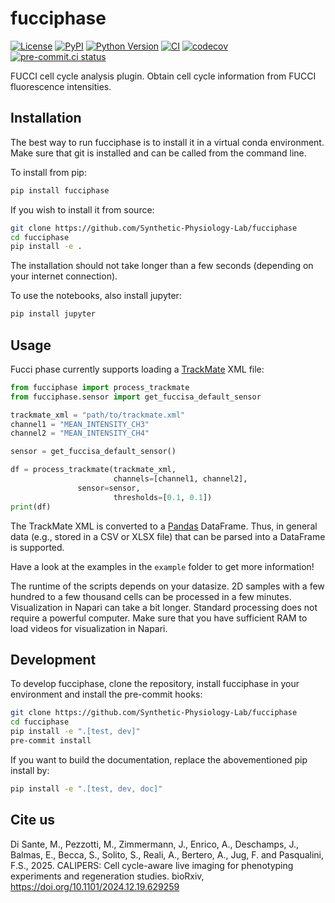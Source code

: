 # fucciphase

[![License](https://img.shields.io/pypi/l/fucciphase.svg?color=green)](https://github.com/Synthetic-Physiology-Lab/fucciphase/raw/main/LICENSE)
[![PyPI](https://img.shields.io/pypi/v/fucciphase.svg?color=green)](https://pypi.org/project/fucciphase)
[![Python Version](https://img.shields.io/pypi/pyversions/fucciphase.svg?color=green)](https://python.org)
[![CI](https://github.com/Synthetic-Physiology-Lab/fucciphase/actions/workflows/ci.yml/badge.svg)](https://github.com/Synthetic-Physiology-Lab/fucciphase/actions/workflows/ci.yml)
[![codecov](https://codecov.io/gh/Synthetic-Physiology-Lab/fucciphase/branch/main/graph/badge.svg)](https://codecov.io/gh/Synthetic-Physiology-Lab/fucciphase)
[![pre-commit.ci status](https://results.pre-commit.ci/badge/github/Synthetic-Physiology-Lab/fucciphase/main.svg)](https://results.pre-commit.ci/latest/github/Synthetic-Physiology-Lab/fucciphase/main)

FUCCI cell cycle analysis plugin.
Obtain cell cycle information from FUCCI fluorescence intensities.

## Installation

The best way to run fucciphase is to install it in a virtual conda environment.
Make sure that git is installed and can be called from the command line.

To install from pip:

```bash
pip install fucciphase
```

If you wish to install it from source:
    
```bash
git clone https://github.com/Synthetic-Physiology-Lab/fucciphase
cd fucciphase
pip install -e .
```

The installation should not take longer than a few seconds (depending on your internet connection).

To use the notebooks, also install jupyter:
    
```bash
pip install jupyter
```

## Usage

Fucci phase currently supports loading a 
[TrackMate](https://imagej.net/plugins/trackmate/) XML file:

```python
from fucciphase import process_trackmate
from fucciphase.sensor import get_fuccisa_default_sensor

trackmate_xml = "path/to/trackmate.xml"
channel1 = "MEAN_INTENSITY_CH3"
channel2 = "MEAN_INTENSITY_CH4"

sensor = get_fuccisa_default_sensor()

df = process_trackmate(trackmate_xml,
                       channels=[channel1, channel2],
		       sensor=sensor,
                       thresholds=[0.1, 0.1])
print(df)
```

The TrackMate XML is converted to a [Pandas](https://pandas.pydata.org/) DataFrame.
Thus, in general data (e.g., stored in a CSV or XLSX file) that can be parsed into
a DataFrame is supported.

Have a look at the examples in the `example` folder to get more information!

The runtime of the scripts depends on your datasize. 2D samples with a few hundred to a few thousand cells
can be processed in a few minutes. Visualization in Napari can take a bit longer.
Standard processing does not require a powerful computer.
Make sure that you have sufficient RAM to load videos for visualization in Napari.

## Development

To develop fucciphase, clone the repository, install fucciphase in your environment
and install the pre-commit hooks:

```bash
git clone https://github.com/Synthetic-Physiology-Lab/fucciphase
cd fucciphase
pip install -e ".[test, dev]"
pre-commit install
```

If you want to build the documentation, replace the abovementioned pip install by:
```bash
pip install -e ".[test, dev, doc]"
```

## Cite us

Di Sante, M., Pezzotti, M., Zimmermann, J., Enrico, A., Deschamps, J., Balmas, E.,
Becca, S., Solito, S., Reali, A., Bertero, A., Jug, F. and Pasqualini, F.S., 2025.
CALIPERS: Cell cycle-aware live imaging for phenotyping experiments and regeneration studies.
bioRxiv, https://doi.org/10.1101/2024.12.19.629259 
